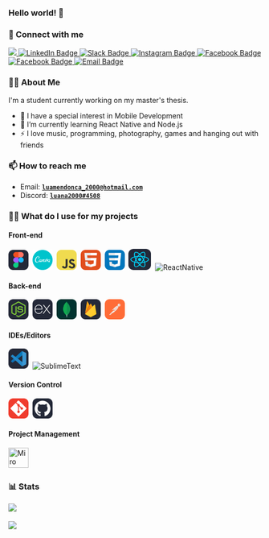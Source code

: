 <!-- LINK TO PROFILES https://github.com/durgeshsamariya/awesome-github-profile-readme-templates -->

<!-- LINK TO BUTTONS_1 https://dev.to/envoy_/150-badges-for-github-pnk?msclkid=6d81ccf1aeee11ec86763850e8306c32 -->

<!-- LINK TO BUTTONS_2 https://github.com/devicons/devicon/tree/master/icons -->

<!-- LINK TO BUTTONS_3 https://github.com/tandpfun/skill-icons/tree/main/icons -->

<!-- LINK TO EMOJIS https://github.com/ikatyang/emoji-cheat-sheet/blob/master/README.md?msclkid=6b85705daf3e11ecac4572c7f8e81b0d#animals--nature -->

### Hello world! 👋

<h3> 🤝 Connect with me</h3>
<a href="https://discord.com/users/688143629432258592">
  <img src="https://img.shields.io/badge/Discord-white?style=for-the-badge&logo=discord">
 </a>
<a href="https://www.linkedin.com/in/luamendonca22">
  <img src="https://img.shields.io/badge/LinkedIn-2554da?style=for-the-badge&logo=linkedin&logoColor=white" alt="LinkedIn Badge"/>
</a>
<a href="https://slack.com/app_redirect?channel=U02H9918P2A">
  <img src="https://img.shields.io/badge/Slack-4A154B?style=for-the-badge&logo=slack&logoColor=white" alt="Slack Badge"/>
</a>
<a href="https://instagram.com/luamendonca22">
  <img src="https://img.shields.io/badge/Instagram-E4405F?style=for-the-badge&logo=instagram&logoColor=white" alt="Instagram Badge"/>
</a>
<a href="https://www.facebook.com/LuanaMendonca00">
  <img src="https://img.shields.io/badge/Facebook-1877F2?style=for-the-badge&logo=facebook&logoColor=white" alt="Facebook Badge"/>
</a>
<a href="https://open.spotify.com/user/11153684721?si=40e260d1e9cc44d3">
  <img src="https://img.shields.io/badge/Spotify-1ED760?&style=for-the-badge&logo=spotify&logoColor=white" alt="Facebook Badge"/>
</a>
<a href="mailto:luamendonca_2000@hotmail.com">
  <img src="https://img.shields.io/badge/Email-D14836?style=for-the-badge&logo=gmail&logoColor=white" alt="Email Badge"/>
</a>

  ### :woman_technologist: About Me

  I'm a student currently working on my master's thesis.<br>
  - 👀 I have a special interest in Mobile Development<br>
  - 🌱 I’m currently learning React Native and Node.js<br>
  - ⚡ I love music, programming, photography, games and hanging out with friends
  
   ### 📫 How to reach me
   - Email: [**`luamendonca_2000@hotmail.com`**](mailto:luamendonca_2000@hotmail.com)
   - Discord: [**`luana2000#4508`**](https://discord.com/users/688143629432258592)
  
  ### 👩‍🔧 What do I use for my projects

<h4>Front-end</h4>

<div>
  <img src="https://github.com/tandpfun/skill-icons/blob/main/icons/Figma-Dark.svg" title="Figma" alt="Figma" width="40" height="40"/>&nbsp;
  <img src="https://github.com/devicons/devicon/blob/master/icons/canva/canva-original.svg" title="Canva" **alt="Canva" width="40" height="40"/>&nbsp;
  <img src="https://github.com/tandpfun/skill-icons/blob/main/icons/JavaScript.svg" title="JavaScript" alt="JavaScript" width="40" height="40"/>&nbsp;
  <img src="https://github.com/tandpfun/skill-icons/blob/main/icons/HTML.svg" title="HTML5" alt="HTML" width="40" height="40"/>&nbsp;
  <img src="https://github.com/tandpfun/skill-icons/blob/main/icons/CSS.svg" title="CSS3" alt="CSS" width="40" height="40"/>&nbsp;
  <img src="https://github.com/tandpfun/skill-icons/blob/main/icons/React-Dark.svg" title="React" alt="React" width="45" height="42"/>&nbsp;
  <img src="https://github.com/luamendonca22/luamendonca22/blob/main/assets/react-native-seeklogo.com.svg" title="ReactNative" alt="ReactNative" width="45" height="42"/>&nbsp;
</div>

<h4>Back-end</h4>

<div>
      <img src="https://github.com/tandpfun/skill-icons/blob/main/icons/NodeJS-Dark.svg" title="NodeJS" **alt="NodeJS" width="40" height="40"/>&nbsp;
      <img src="https://github.com/tandpfun/skill-icons/blob/main/icons/ExpressJS-Dark.svg" title="ExpressJS" **alt="ExpressJS" width="40" height="40"/>&nbsp;
      <img src="https://github.com/tandpfun/skill-icons/blob/main/icons/MongoDB.svg" title="MongoDB" **alt="MongoDB" width="40" height="40"/>&nbsp;
      <img src="https://github.com/tandpfun/skill-icons/blob/main/icons/Firebase-Dark.svg" title="Firebase" **alt="Firebase" width="40" height="40"/>&nbsp;
      <img src="https://github.com/tandpfun/skill-icons/blob/main/icons/Postman.svg" title="Postman" **alt="Postman" width="40" height="40"/>&nbsp;
</div>

<h4>IDEs/Editors</h4>

<div>
  <img src="https://github.com/tandpfun/skill-icons/blob/main/icons/VSCode-Dark.svg" title="VScode" alt="VScode" width="40" height="40"/>&nbsp;
  <img src="https://github.com/luamendonca22/luamendonca22/blob/main/assets/sublime-text-seeklogo.com.svg" title="SublimeText" alt="SublimeText" width="40" height="40"/>&nbsp;
</div>

<h4>Version Control</h4>

<div>
    <img src="https://github.com/tandpfun/skill-icons/blob/main/icons/Git.svg" title="Git" **alt="Git" width="40" height="40"/>&nbsp;
    <img src="https://github.com/tandpfun/skill-icons/blob/main/icons/Github-Dark.svg" title="Github" **alt="Github" width="40" height="40"/>&nbsp;
</div>

<h4>Project Management</h4>

<div>
    <img src="https://github.com/luamendonca22/luamendonca22/blob/main/assets/miro-seeklogo.com.svg" title="Miro" **alt="Miro" width="40" height="40"/>&nbsp;
</div>


### 📊 Stats
<div>
  <div>
    <a title="GitHub Stats">
    <img height=150 align="center" src="https://github-readme-stats.vercel.app/api/top-langs/?username=luamendonca22&langs_count=7&show_icons=true&layout=compact&theme=react">
  </div>
  <br>
  <div>
    <a title = "Github Stats">
    <img height=150 align="center" src="https://github-readme-stats.vercel.app/api?username=luamendonca22&show_icons=true&count_private=true&theme=react">
  </div>
</div>
